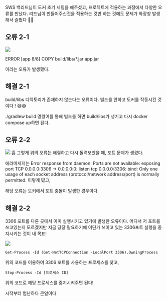 SWS 백리드님이 도커 초기 세팅을 해주셨고, 프로젝트에 적용하는 과정에서 다양한 오류를 만났다. 리드님이 만들어주신것을 적용하는 것만 하는 것에도 문제가 와장창 발생해서 슬펐다 🥲🥲

## 오류 2-1
![](https://velog.velcdn.com/images/chhaewxn/post/282cd5e9-8e44-4f55-a16a-9406eac13154/image.png)

ERROR [app 8/8] COPY build/libs/*.jar app.jar

이라는 오류가 발생했다.

## 해결 2-1

build/libs 디렉토리가 존재하지 않는다는 오류이다. 빌드를 안하고 도커를 작동시킨 것이다 ! 😅😅

./gradlew build  명령어를 통해 빌드를 하면 build/libs가 생기고 다시 docker compose up하면 된다.

## 오류 2-2
![](https://velog.velcdn.com/images/chhaewxn/post/07ce3040-816e-49bb-83fd-cf80dd523240/image.png)
흠 그렇게 위의 오류는 해결하고 다시 돌려보았을 때, 포트 문제가 생겼다.

에러메세지는 Error response from daemon: Ports are not available: exposing port TCP 0.0.0.0:3306 -> 0.0.0.0:0: listen tcp 0.0.0.0:3306: bind: Only one usage of each socket address (protocol/network address/port) is normally permitted. 이렇게 떴고,

해당 오류는 도커에서 포트 충돌이 발생한 경우이다.

## 해결 2-2
3306 포트를 다른 곳에서 이미 실행시키고 있기에 발생한 오류이다.
어디서 저 포트를 쓰고있는지 모르겠지만 지금 당장 필요하기에 어딘가 쓰이고 있는 3306포트 실행을 중지시키는 것이 내 목표! 

![](https://velog.velcdn.com/images/chhaewxn/post/799fb2ae-8f66-496d-8260-b96f42446ca3/image.png)
```shell
Get-Process -Id (Get-NetTCPConnection -LocalPort 3306).OwningProcess
```
위의 코드를 이용하여 3306 포트를 사용하는 프로세스를 찾고,
```shell
Stop-Process -Id [프로세스 ID]
```
위의 코드로 해당 프로세스를 중지시켜주면 된다!

시작부터 험난하다 큰일이다
